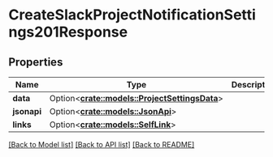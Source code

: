 # CreateSlackProjectNotificationSettings201Response

## Properties

Name | Type | Description | Notes
------------ | ------------- | ------------- | -------------
**data** | Option<[**crate::models::ProjectSettingsData**](ProjectSettingsData.md)> |  | [optional]
**jsonapi** | Option<[**crate::models::JsonApi**](JsonApi.md)> |  | [optional]
**links** | Option<[**crate::models::SelfLink**](SelfLink.md)> |  | [optional]

[[Back to Model list]](../README.md#documentation-for-models) [[Back to API list]](../README.md#documentation-for-api-endpoints) [[Back to README]](../README.md)


